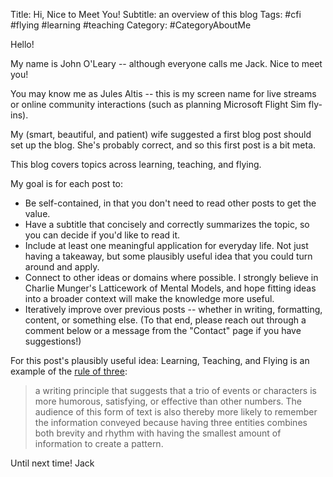 Title: Hi, Nice to Meet You!
Subtitle: an overview of this blog
Tags: #cfi #flying #learning #teaching
Category: #CategoryAboutMe

Hello!

My name is John O'Leary -- although everyone calls me Jack. Nice to meet you!

You may know me as Jules Altis -- this is my screen name for live streams or online community interactions (such as planning Microsoft Flight Sim fly-ins).

My (smart, beautiful, and patient) wife suggested a first blog post should set up the blog. She's probably correct, and so this first post is a bit meta.

This blog covers topics across learning, teaching, and flying. 

My goal is for each post to:
- Be self-contained, in that you don't need to read other posts to get the value. 
- Have a subtitle that concisely and correctly summarizes the topic, so you can decide if you'd like to read it.
- Include at least one meaningful application for everyday life. Not just having a takeaway, but some plausibly useful idea that you could turn around and apply.
- Connect to other ideas or domains where possible. I strongly believe in Charlie Munger's Latticework of Mental Models, and hope fitting ideas into a broader context will make the knowledge more useful.
- Iteratively improve over previous posts -- whether in writing, formatting, content, or something else. (To that end, please reach out through a comment below or a message from the "Contact" page if you have suggestions!)


For this post's plausibly useful idea: Learning, Teaching, and Flying is an example of the [rule of three](https://en.wikipedia.org/wiki/Rule_of_three_(writing)):
> a writing principle that suggests that a trio of events or characters is more humorous, satisfying, or effective than other numbers. The audience of this form of text is also thereby more likely to remember the information conveyed because having three entities combines both brevity and rhythm with having the smallest amount of information to create a pattern.


Until next time!
Jack